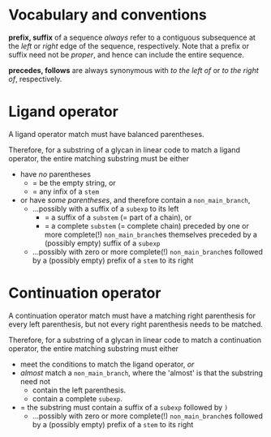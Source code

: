 # Vocabulary and conventions

**prefix, suffix** of a sequence *always* refer to a contiguous subsequence at the *left* or *right* edge of the sequence, respectively.
Note that a prefix or suffix need not be *proper*, and hence can include the entire sequence.

**precedes, follows** are always synonymous with *to the left of* or *to the right of*, respectively.

# Ligand operator

A ligand operator match must have balanced parentheses.

Therefore, for a substring of a glycan in linear code to match a ligand operator, the entire matching substring must be either
  - have *no* parentheses
    - = be the empty string, or
    - = any infix of a `stem`
  - or have *some parentheses*, and therefore contain a `non_main_branch`, 
    - ...possibly with a suffix of a `subexp` to its left 
      - = a suffix of a `substem` (= part of a chain), or 
      - = a complete `substem` (= complete chain) preceded by one or more complete(!) `non_main_branch`es themselves preceded by a (possibly empty) suffix of a `subexp`
    - ...possibly with zero or more complete(!) `non_main_branch`es followed by a (possibly empty) prefix of a `stem` to its right

# Continuation operator

A continuation operator match must have a matching right parenthesis for every left parenthesis, but not every right parenthesis needs to be matched. 

Therefore, for a substring of a glycan in linear code to match a continuation operator, the entire matching substring must either 
  - meet the conditions to match the ligand operator, *or*
  - *almost* match a `non_main_branch`, where the 'almost' is that the substring need not 
    - contain the left parenthesis. 
    - contain a complete `subexp`.
  - = the substring must contain a suffix of a `subexp` followed by `)`
    - ...possibly with zero or more complete(!) `non_main_branch`es followed by a (possibly empty) prefix of a `stem` to its right 
